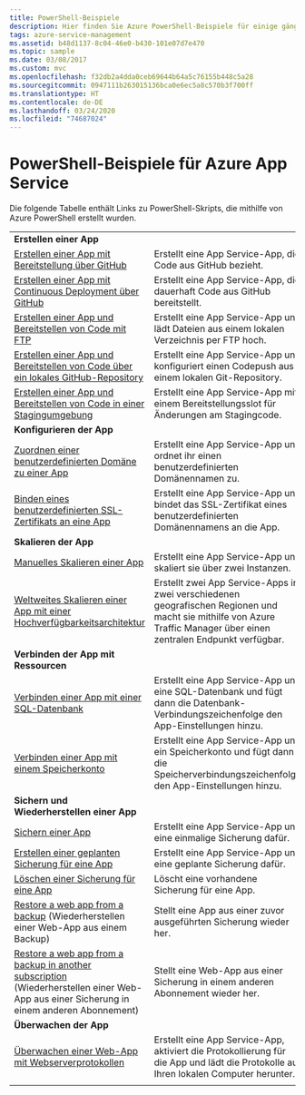 ```yaml
---
title: PowerShell-Beispiele
description: Hier finden Sie Azure PowerShell-Beispiele für einige gängige App Service-Szenarien. Hier erfahren Sie, wie Sie Ihre Bereitstellungs- oder Verwaltungsaufgaben für App Service automatisieren.
tags: azure-service-management
ms.assetid: b48d1137-8c04-46e0-b430-101e07d7e470
ms.topic: sample
ms.date: 03/08/2017
ms.custom: mvc
ms.openlocfilehash: f32db2a4dda0ceb69644b64a5c76155b448c5a28
ms.sourcegitcommit: 0947111b263015136bca0e6ec5a8c570b3f700ff
ms.translationtype: HT
ms.contentlocale: de-DE
ms.lasthandoff: 03/24/2020
ms.locfileid: "74687024"
---
```

# <a name="powershell-samples-for-azure-app-service"></a>PowerShell-Beispiele für Azure App Service

Die folgende Tabelle enthält Links zu PowerShell-Skripts, die mithilfe von Azure PowerShell erstellt wurden.

| | |
|-|-|
|**Erstellen einer App**||
| [Erstellen einer App mit Bereitstellung über GitHub](./scripts/powershell-deploy-github.md?toc=%2fpowershell%2fmodule%2ftoc.json)| Erstellt eine App Service-App, die Code aus GitHub bezieht. |
| [Erstellen einer App mit Continuous Deployment über GitHub](./scripts/powershell-continuous-deployment-github.md?toc=%2fpowershell%2fmodule%2ftoc.json)| Erstellt eine App Service-App, die dauerhaft Code aus GitHub bereitstellt. |
| [Erstellen einer App und Bereitstellen von Code mit FTP](./scripts/powershell-deploy-ftp.md?toc=%2fpowershell%2fmodule%2ftoc.json) | Erstellt eine App Service-App und lädt Dateien aus einem lokalen Verzeichnis per FTP hoch. |
| [Erstellen einer App und Bereitstellen von Code über ein lokales GitHub-Repository](./scripts/powershell-deploy-local-git.md?toc=%2fpowershell%2fmodule%2ftoc.json) | Erstellt eine App Service-App und konfiguriert einen Codepush aus einem lokalen Git-Repository. |
| [Erstellen einer App und Bereitstellen von Code in einer Stagingumgebung](./scripts/powershell-deploy-staging-environment.md?toc=%2fpowershell%2fmodule%2ftoc.json) | Erstellt eine App Service-App mit einem Bereitstellungsslot für Änderungen am Stagingcode. |
|**Konfigurieren der App**||
| [Zuordnen einer benutzerdefinierten Domäne zu einer App](./scripts/powershell-configure-custom-domain.md?toc=%2fpowershell%2fmodule%2ftoc.json)| Erstellt eine App Service-App und ordnet ihr einen benutzerdefinierten Domänennamen zu. |
| [Binden eines benutzerdefinierten SSL-Zertifikats an eine App](./scripts/powershell-configure-ssl-certificate.md?toc=%2fpowershell%2fmodule%2ftoc.json)| Erstellt eine App Service-App und bindet das SSL-Zertifikat eines benutzerdefinierten Domänennamens an die App. |
|**Skalieren der App**||
| [Manuelles Skalieren einer App](./scripts/powershell-scale-manual.md?toc=%2fpowershell%2fmodule%2ftoc.json) | Erstellt eine App Service-App und skaliert sie über zwei Instanzen. |
| [Weltweites Skalieren einer App mit einer Hochverfügbarkeitsarchitektur](./scripts/powershell-scale-high-availability.md?toc=%2fpowershell%2fmodule%2ftoc.json) | Erstellt zwei App Service-Apps in zwei verschiedenen geografischen Regionen und macht sie mithilfe von Azure Traffic Manager über einen zentralen Endpunkt verfügbar. |
|**Verbinden der App mit Ressourcen**||
| [Verbinden einer App mit einer SQL-Datenbank](./scripts/powershell-connect-to-sql.md?toc=%2fpowershell%2fmodule%2ftoc.json)| Erstellt eine App Service-App und eine SQL-Datenbank und fügt dann die Datenbank-Verbindungszeichenfolge den App-Einstellungen hinzu. |
| [Verbinden einer App mit einem Speicherkonto](./scripts/powershell-connect-to-storage.md?toc=%2fpowershell%2fmodule%2ftoc.json)| Erstellt eine App Service-App und ein Speicherkonto und fügt dann die Speicherverbindungszeichenfolge den App-Einstellungen hinzu. |
|**Sichern und Wiederherstellen einer App**||
| [Sichern einer App](./scripts/powershell-backup-onetime.md?toc=%2fpowershell%2fmodule%2ftoc.json) | Erstellt eine App Service-App und eine einmalige Sicherung dafür. |
| [Erstellen einer geplanten Sicherung für eine App](./scripts/powershell-backup-scheduled.md?toc=%2fpowershell%2fmodule%2ftoc.json) | Erstellt eine App Service-App und eine geplante Sicherung dafür. |
| [Löschen einer Sicherung für eine App](./scripts/powershell-backup-delete.md?toc=%2fpowershell%2fmodule%2ftoc.json) | Löscht eine vorhandene Sicherung für eine App. |
| [Restore a web app from a backup](./scripts/powershell-backup-restore.md?toc=%2fpowershell%2fmodule%2ftoc.json) (Wiederherstellen einer Web-App aus einem Backup) | Stellt eine App aus einer zuvor ausgeführten Sicherung wieder her. |
| [Restore a web app from a backup in another subscription](./scripts/powershell-backup-restore-diff-sub.md?toc=%2fpowershell%2fmodule%2ftoc.json) (Wiederherstellen einer Web-App aus einer Sicherung in einem anderen Abonnement) | Stellt eine Web-App aus einer Sicherung in einem anderen Abonnement wieder her. |
|**Überwachen der App**||
| [Überwachen einer Web-App mit Webserverprotokollen](./scripts/powershell-monitor.md?toc=%2fpowershell%2fmodule%2ftoc.json) | Erstellt eine App Service-App, aktiviert die Protokollierung für die App und lädt die Protokolle auf Ihren lokalen Computer herunter. |
| | |
